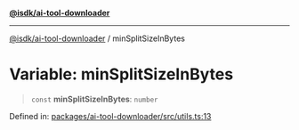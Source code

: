 [**@isdk/ai-tool-downloader**](../README.md)

***

[@isdk/ai-tool-downloader](../globals.md) / minSplitSizeInBytes

# Variable: minSplitSizeInBytes

> `const` **minSplitSizeInBytes**: `number`

Defined in: [packages/ai-tool-downloader/src/utils.ts:13](https://github.com/isdk/ai-tool-download.js/blob/842238d8ef64fc000a1b7d35ec42e3051ba476c6/src/utils.ts#L13)
